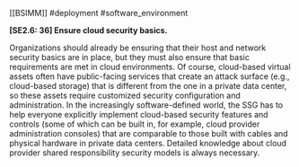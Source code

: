 [[BSIMM]] #deployment #software_environment


**[SE2.6: 36] Ensure cloud security basics.**


Organizations should already be ensuring that their host and network security basics are in place, but they must also ensure that basic requirements are met in cloud environments. Of course, cloud-based virtual assets often have public-facing services that create an attack surface (e.g., cloud-based storage) that is different from the one in a private data center, so these assets require customized security configuration and administration. In the increasingly software-defined world, the SSG has to help everyone explicitly implement cloud-based security features and controls (some of which can be built in, for example, cloud provider administration consoles) that are comparable to those built with cables and physical hardware in private data centers. Detailed knowledge about cloud provider shared responsibility security models is always necessary. 